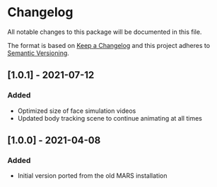 # Changelog
All notable changes to this package will be documented in this file.

The format is based on [Keep a Changelog](http://keepachangelog.com/en/1.0.0/)
and this project adheres to [Semantic Versioning](http://semver.org/spec/v2.0.0.html).

## [1.0.1] - 2021-07-12
### Added
- Optimized size of face simulation videos
- Updated body tracking scene to continue animating at all times

## [1.0.0] - 2021-04-08
### Added
- Initial version ported from the old MARS installation

